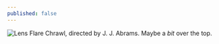 ```yaml
---
published: false
---
```


![Lens Flare]()
Chrawl, directed by J. J. Abrams. Maybe a *bit* over the top.

<!--excerpt-->

